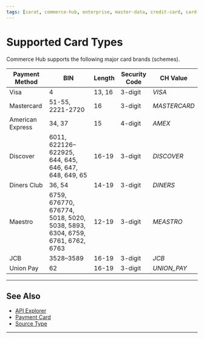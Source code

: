 ```yaml
---
tags: [carat, commerce-hub, enterprise, master-data, credit-card, card-brand, card-scheme, card-type]
---
```


# Supported Card Types

Commerce Hub supports the following major card brands (schemes).

|Payment Method | BIN | Length | Security Code | CH Value| 
|-------|-------|-------|-------|--------------|
| Visa | 4 | 13, 16 | 3-digit |*VISA* | 
| Mastercard | 51-55, 2221-2720 | 16 | 3-digit | *MASTERCARD* |
| American Express | 34, 37 | 15 | 4-digit| *AMEX* |
| Discover | 	6011, 622126–622925, 644, 645, 646, 647, 648, 649, 65 | 16-19 | 3-digit | *DISCOVER* |
| Diners Club | 36, 54 | 14-19 | 3-digit | *DINERS* |
| Maestro | 6759, 676770, 676774, 5018, 5020, 5038, 5893, 6304, 6759, 6761, 6762, 6763 | 12-19 | 3-digit | *MEASTRO* |
| JCB | 3528–3589 | 16-19 | 3-digit | *JCB* |
| Union Pay | 62 | 16-19 | 3-digit | *UNION_PAY* |

---

## See Also
 
- [API Explorer](../api/?type=post&path=/payments/v1/charges)
- [Payment Card](?path=docs/Resources/Guides/Payment-Sources/Payment-Card.md)
- [Source Type](?path=docs/Resources/Guides/Payment-Sources/Source-Type.md)

---
